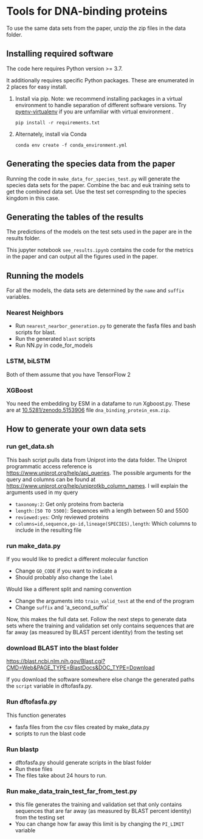 # Tools for DNA-binding proteins

To use the same data sets from the paper, unzip the zip files in the data folder. 

## Installing required software

The code here requires Python version >= 3.7. 

It additionally requires specific Python packages. These are enumerated in 2 places for easy install.
 
1) Install via pip. Note: we recommend installing packages in a virtual environment to handle separation of different software versions. Try [pyenv-virtualenv](https://github.com/pyenv/pyenv-virtualenv) if you are unfamiliar with virtual environment .
    
    `pip install -r requirements.txt`
    
2) Alternately, install via Conda

    `conda env create -f conda_environment.yml`


## Generating the species data from the paper
Running the code in `make_data_for_species_test.py` will generate the species data sets for the paper. Combine the bac and euk training sets to get the combined data set. Use the test set correspnding to the species kingdom in this case. 

## Generating the tables of the results
The predictions of the models on the test sets used in the paper are in the results folder. 

This jupyter notebook `see_results.ipynb` contains the code for the metrics in the paper and can output all the figures used in the paper.

## Running the models
For all the models, the data sets are determined by the `name` and `suffix` variables. 

### Nearest Neighbors 
- Run `nearest_nearbor_generation.py` to generate the fasfa files and bash scripts for blast. 
- Run the generated `blast` scripts
- Run NN.py in code_for_models

### LSTM, biLSTM
Both of them assume that you have TensorFlow 2 

### XGBoost

You need the embedding by ESM in a datafame to run Xgboost.py. These are at [10.5281/zenodo.5153906](https://doi.org/10.5281/zenodo.5153906) file `dna_binding_protein_esm.zip`.

## How to generate your own data sets

### run get_data.sh

This bash script pulls data from Uniprot into the data folder. The Uniprot programmatic access reference is https://www.uniprot.org/help/api_queries. 
The possible arguments for the query and columns can be found at https://www.uniprot.org/help/uniprotkb_column_names.
I will explain the arguments used in my query
- `taxonomy:2`: Get only proteins from bacteria
- `length:[50 TO 5500]`: Sequences with a length between 50 and 5500
- `reviewed:yes`: Only reviewed proteins
- `columns=id,sequence,go-id,lineage(SPECIES),length`: Which columns to include in the resulting file

### run make_data.py
If you would like to predict a different molecular function
- Change `GO_CODE` if you want to indicate a 
- Should probably also change the `label`

Would like a different split and naming convention
- Change the arguments into `train_valid_test` at the end of the program
- Change `suffix` and 'a_second_suffix'

Now, this makes the full data set. Follow the next steps to generate data sets where the training and validation set only contains sequences that are far away (as measured by BLAST percent identity) from the testing set

### download BLAST into the blast folder

https://blast.ncbi.nlm.nih.gov/Blast.cgi?CMD=Web&PAGE_TYPE=BlastDocs&DOC_TYPE=Download

If you download the software somewhere else change the generated paths the `script` variable in dftofasfa.py.

### Run dftofasfa.py
This function generates 
- fasfa files from the csv files created by make_data.py
- scripts to run the blast code 

### Run blastp
- dftofasfa.py should generate scripts in the blast folder
- Run these files
- The files take about 24 hours to run. 

### Run make_data_train_test_far_from_test.py
- this file generates the training and validation set that only contains sequences that are far away (as measured by BLAST percent identity) from the testing set
- You can change how far away this limit is by changing the `PI_LIMIT` variable
